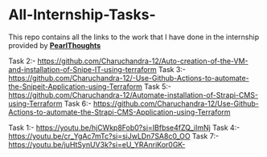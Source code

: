 # All-Internship-Tasks-
This repo contains all the links to the work that I have done in the internship provided by <a href="https://www.linkedin.com/company/pearlthoughts/?originalSubdomain=in">**PearlThoughts**</a>  

Task 2:- https://github.com/Charuchandra-12/Auto-creation-of-the-VM-and-installation-of-Snipe-IT-using-terraform
Task 3:- https://github.com/Charuchandra-12/-Use-Github-Actions-to-automate-the-Snipeit-Application-using-Terraform
Task 5:- https://github.com/Charuchandra-12/Automate-installation-of-Strapi-CMS-using-Terraform
Task 6:- https://github.com/Charuchandra-12/Use-Github-Actions-to-automate-the-Strapi-CMS-Application-using-Terraform

Task 1:- https://youtu.be/hjCWkp8Fob0?si=IBfbse4fZQ_iImNj
Task 4:- https://youtu.be/cr_YgAc7mTc?si=siJwLDn7SA8c0_OO
Task 7:- https://youtu.be/juHtSynUV3k?si=eU_YRAnriKor0GK-
